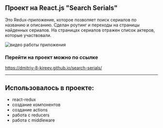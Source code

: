 ## Проект на React.js "Search Serials"

Это Redux-приложение, которое позволяет поиск сериалов по названию и описанию.
Сделан роутинг и переходы на страницы найденных сериалов. На страницах сериалов
отражен список актеров, которые участвовали.

![видео работы приложения](https://j.gifs.com/gLwEO3.gif)

### Перейти на проект можно по ссылке

https://dmitriy-8-kireev.github.io/search-serials/

---

## Использовалось в проекте:

- react-redux
- создание компонентов
- создание actions
- работа с reducers
- работа с middleware

